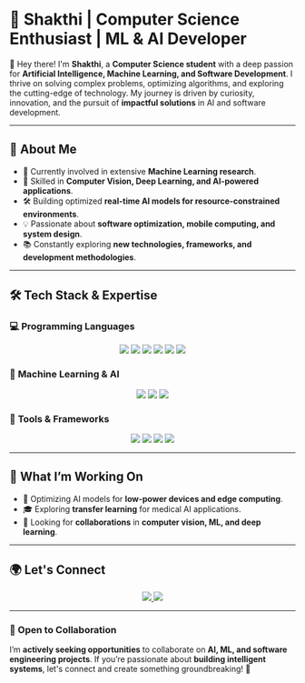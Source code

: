 # 🚀 Shakthi | Computer Science Enthusiast | ML & AI Developer  


👋 Hey there! I'm **Shakthi**, a **Computer Science student** with a deep passion for **Artificial Intelligence, Machine Learning, and Software Development**. I thrive on solving complex problems, optimizing algorithms, and exploring the cutting-edge of technology. My journey is driven by curiosity, innovation, and the pursuit of **impactful solutions** in AI and software development.  

---

## 🎯 About Me  

- 🔭 Currently involved in extensive **Machine Learning research**.  
- 🌱 Skilled in **Computer Vision, Deep Learning, and AI-powered applications**.  
- 🛠️ Building optimized **real-time AI models for resource-constrained environments**.  
- 💡 Passionate about **software optimization, mobile computing, and system design**.  
- 📚 Constantly exploring **new technologies, frameworks, and development methodologies**.  

---

## 🛠️ Tech Stack & Expertise  

### 💻 **Programming Languages**  
<p align="center">
    <img src="https://img.shields.io/badge/C-00599C?style=for-the-badge&logo=c&logoColor=white">
    <img src="https://img.shields.io/badge/C++-00599C?style=for-the-badge&logo=c%2B%2B&logoColor=white">
    <img src="https://img.shields.io/badge/Python-3776AB?style=for-the-badge&logo=python&logoColor=white">
    <img src="https://img.shields.io/badge/JavaScript-F7DF1E?style=for-the-badge&logo=javascript&logoColor=black">
    <img src="https://img.shields.io/badge/HTML5-E34F26?style=for-the-badge&logo=html5&logoColor=white">
    <img src="https://img.shields.io/badge/CSS3-1572B6?style=for-the-badge&logo=css3&logoColor=white">
</p>

### 🤖 **Machine Learning & AI**  
<p align="center">
    <img src="https://img.shields.io/badge/TensorFlow-FF6F00?style=for-the-badge&logo=tensorflow&logoColor=white">
    <img src="https://img.shields.io/badge/PyTorch-EE4C2C?style=for-the-badge&logo=pytorch&logoColor=white">
    <img src="https://img.shields.io/badge/OpenCV-5C3EE8?style=for-the-badge&logo=opencv&logoColor=white">
</p>

### 🔧 **Tools & Frameworks**  
<p align="center">
    <img src="https://img.shields.io/badge/Git-F05032?style=for-the-badge&logo=git&logoColor=white">
    <img src="https://img.shields.io/badge/VSCode-007ACC?style=for-the-badge&logo=visual-studio-code&logoColor=white">
    <img src="https://img.shields.io/badge/Linux-FCC624?style=for-the-badge&logo=linux&logoColor=black">
    <img src="https://img.shields.io/badge/Jupyter-F37626?style=for-the-badge&logo=jupyter&logoColor=white">
</p>

---

## 🚀 What I’m Working On  

- 🔬 Optimizing AI models for **low-power devices and edge computing**.  
- 🎓 Exploring **transfer learning** for medical AI applications.  
- 🤝 Looking for **collaborations** in **computer vision, ML, and deep learning**.  

---

## 🌍 Let's Connect  

<p align="center">
    <a href="https://www.linkedin.com/in/s-s-s-c/">
        <img src="https://img.shields.io/badge/LinkedIn-0077B5?style=for-the-badge&logo=linkedin&logoColor=white">
    </a>
    <a href="https://github.com/s-s-s-c">
        <img src="https://img.shields.io/badge/GitHub-181717?style=for-the-badge&logo=github&logoColor=white">
    </a>
</p>

---

### 🤝 Open to Collaboration  
I’m **actively seeking opportunities** to collaborate on **AI, ML, and software engineering projects**. If you’re passionate about **building intelligent systems**, let's connect and create something groundbreaking! 🚀  
